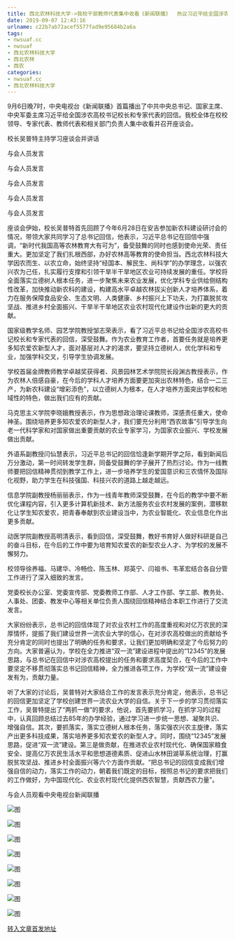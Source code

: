 ```yaml
---
title: 西北农林科技大学->我校干部教师代表集中收看《新闻联播》  热议习近平给全国涉农高校书记校长和专家代表的回信 | nwsuaf.cc
date: 2019-09-07 12:43:16
urlname: c22b7ab72acef5577fad9e95684b2a6a
tags: 
- nwsuaf.cc
- nwsuaf
- 西北农林科技大学
- 西北农林
- 西农
categories:
- nwsuaf.cc
- 西北农林科技大学
---
```



9月6日晚7时，中央电视台《新闻联播》首篇播出了中共中央总书记、国家主席、中央军委主席习近平给全国涉农高校书记校长和专家代表的回信。我校全体在校校领导、专家代表、教师代表和相关部门负责人集中收看并召开座谈会。

校长吴普特主持学习座谈会并讲话

与会人员发言

与会人员发言

与会人员发言

与会人员发言

与会人员发言

座谈会伊始，校长吴普特首先回顾了今年6月28日在安吉参加新农科建设研讨会的情况，带领大家共同学习了总书记回信，他表示，习近平总书记在回信中强调，“新时代我国高等农林教育大有可为”，备受鼓舞的同时也感到使命光荣、责任重大。更加坚定了我们扎根西部，办好农林高等教育的使命担当。西北农林科技大学因农而生、以农立命，始终坚持“经国本、解民生、尚科学”的办学理念，以强农兴农为己任，扎实履行支撑和引领干旱半干旱地区农业可持续发展的重任。学校将全面落实立德树人根本任务，进一步聚焦未来农业发展，优化学科专业供给侧结构性改革，加快推动新农科的建设，构建高水平卓越农林拔尖创新人才培养体系，着力在服务保障食品安全、生态文明、人类健康、乡村振兴上下功夫，为打赢脱贫攻坚战、推进乡村全面振兴、干旱半干旱地区农业农村现代化建设作出新的更大的贡献。

国家级教学名师、园艺学院教授邹志荣表示，看了习近平总书记给全国涉农高校书记校长和专家代表的回信，深受鼓舞。作为农业教育工作者，首要任务就是培养更多知农爱农新型人才，面对基层对人才的渴求，要坚持立德树人，优化学科和专业，加强学科交叉，引导学生协调发展。

学校首届金牌教师教学卓越奖获得者、风景园林艺术学院院长段渊古教授表示，作为农林人倍感自豪，在今后的学科人才培养方面要更加突出农林特色，结合一二三产，为新农科建设“增彩添色”，以立德树人为根本，在人才培养方面突出学校和地域性的特色，做出我们应有的贡献。

马克思主义学院李晓娥教授表示，作为思想政治理论课教师，深感责任重大，使命神圣。围绕培养更多知农爱农的新型人才，我们要充分利用“西农故事”引导学生向老一代科学家和对国家做出重要贡献的农业专家学习，为国家农业振兴、学校发展做出贡献。

外语系副教授闫仙慧表示，习近平总书记的回信恰逢新学期开学之际，看到新闻后万分激动，第一时间转发学生群，同备受鼓舞的学子展开了热烈讨论。作为一线教师要把回信精神贯彻到教学工作上，进一步培养学生的爱国意识和三农情怀及国际化视野，助力学生在科技强国、科技兴农的道路上越走越远。

信息学院副教授杨丽丽表示，作为一线青年教师深受鼓舞，在今后的教学中要不断优化课程内容，引入更多计算机新技术、新方法服务农业农村发展的案例，潜移默化让学生知农爱农，把青春奉献到农业建设当中，为农业智能化、农业信息化作出更多贡献。

动医学院副教授高明清表示，看到回信，深受鼓舞，教好书育好人做好科研是自己的奋斗目标，在今后的工作中要为培育知农爱农的新型农业人才、为学校的发展不懈努力。

校领导徐养福、马建华、冷畅俭、陈玉林、郑英宁、闫祖书、韦革宏结合各自分管工作进行了深入细致的发言。

党委校长办公室、党委宣传部、党委教师工作部、人才工作部、学工部、教务处、人事处、团委、教发中心等相关单位负责人围绕回信精神结合本职工作进行了交流发言。

大家纷纷表示，总书记的回信体现了对农业农村工作的高度重视和对亿万农民的深厚情怀，提振了我们建设世界一流农业大学的信心，在对涉农高校做出的贡献给予充分肯定的同时也提出了明确的任务和要求，让我们更加明确和坚定了今后努力的方向。大家普遍认为，学校在全力推进“双一流”建设进程中提出的“12345”的发展思路，与总书记在回信中对涉农高校提出的任务和要求高度契合，在今后的工作中要坚定不移贯彻落实总书记回信精神，全力推进各项工作，为学校“双一流”建设奋发有为，贡献力量。

听了大家的讨论后，吴普特对大家结合工作的发言表示充分肯定，他表示，总书记的回信更加坚定了学校创建世界一流农业大学的自信。关于下一步的学习贯彻落实工作，吴普特提出了“两抓一做”的要求，他说，首先要抓学习，在抓学习的过程中，认真回顾总结过去85年的办学经验，通过学习进一步统一思想、凝聚共识、增强自信。其次，要抓落实，落实立德树人根本任务，落实强农兴农主旋律，落实产出更多科技成果，落实培养更多知农爱农的新型人才。同时，围绕“12345”发展思路，促进“双一流”建设。第三是做贡献，在推进农业农村现代化、确保国家粮食安全、提高亿万农民生活水平和思想道德素质、促进山水林田湖草系统治理，打赢脱贫攻坚战、推进乡村全面振兴等六个方面作贡献。“把总书记的回信变成我们增强自信的动力，落实工作的动力，朝着我们既定的目标，按照总书记的要求把我们的工作做好，为中国现代化、农业农村现代化提供西农智慧，贡献西农力量”。

与会人员观看中央电视台新闻联播



![图](https://news.nwsuaf.edu.cn/images/content/2019-09/20190907100406255872.JPG)

![图](https://news.nwsuaf.edu.cn/images/content/2019-09/20190907100338458761.jpg)

![图](https://news.nwsuaf.edu.cn/images/content/2019-09/20190907100320052616.jpg)

![图](https://news.nwsuaf.edu.cn/images/content/2019-09/20190907100256321502.jpg)

![图](https://news.nwsuaf.edu.cn/images/content/2019-09/20190907100240050464.jpg)

![图](https://news.nwsuaf.edu.cn/images/content/2019-09/20190907100224605347.jpg)

![图](https://news.nwsuaf.edu.cn/images/content/2019-09/20190907100104569030.JPG)

![图](https://news.nwsuaf.edu.cn/images/content/2019-09/20190907100050289989.JPG)

[转入文章首发地址](https://news.nwsuaf.edu.cn/xnxw/91628.htm)
